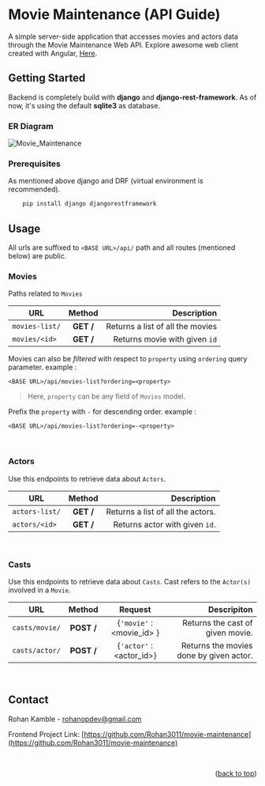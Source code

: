 <div id='main'>

# Movie Maintenance (API Guide) 
A simple server-side application that accesses movies and actors data through the Movie Maintenance Web API.
Explore awesome web client created with Angular, [Here](https://github.com/Rohan3011/movie-maintenance).

</div>


## Getting Started
Backend is completely build with **django** and **django-rest-framework**. As of now,
it's using the default **sqlite3** as database.

### ER Diagram
![Movie_Maintenance](https://user-images.githubusercontent.com/76813454/164874884-94adf83e-735c-473a-aece-d5182b688b0a.png)


### Prerequisites
As mentioned above django and DRF (virtual environment is recommended).

```sh
    pip install django djangorestframework
```

## Usage
All urls are suffixed to `<BASE URL>/api/` path and 
all routes (mentioned below) are public.

### Movies
 Paths related to `Movies`

| URL        |  Method  | Description  |
| ------------- |:-------------:| -----:       |
|`movies-list/` | **GET /**     |    Returns a list  of all the movies     |
| `movies/<id>` | **GET /**     |   Returns movie with given `id`     |

 Movies can also be *filtered* with respect to `property` using `ordering` query parameter.
example : 

```
<BASE URL>/api/movies-list?ordering=<property>
```


> Here, `property` can be any field of `Movies` model.

Prefix the `property` with `-` for descending order.
example : 
```
<BASE URL>/api/movies-list?ordering=-<property>
```

<br>

### Actors

Use this endpoints to retrieve data about `Actors`.

| URL        |  Method  | Description  |
| ------------- |:-------------:| -----:       |
| `actors-list/`|**GET /**      |      Returns a list  of all the actors.       |
| `actors/<id>` | **GET /**     |    Returns actor with given `id`.         |


<br>

### Casts

Use this endpoints to retrieve data about `Casts`.
Cast refers to the `Actor(s)` involved in a `Movie`.



| URL        |  Method      | Request  | Descripiton|
| ----------       |:--------:    |:-----:   | -------:   |
| `casts/movie/`   |**POST /**   |  {`'movie'` : <movie_id>  }        | Returns the cast of given movie.   |
| `casts/actor/`   | **POST /**        | {`'actor'` : <actor_id>}         | Returns the movies done by given actor. |

<br>


## Contact
Rohan Kamble - rohanopdev@gmail.com

Frontend Project Link: [https://github.com/Rohan3011/movie-maintenance](https://github.com/Rohan3011/movie-maintenance)

<br>

<p align="right">(<a href="#main">back to top</a>)</p>
